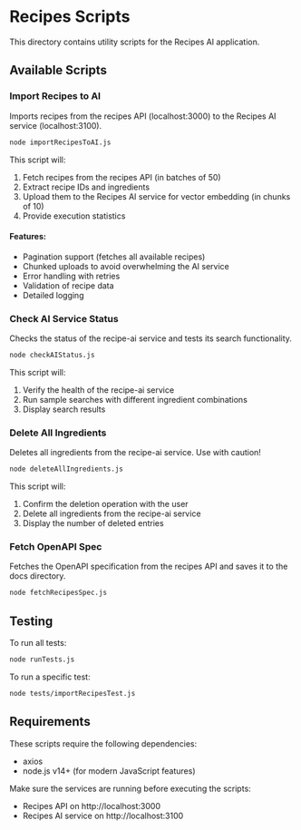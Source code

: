 # Recipes Scripts

This directory contains utility scripts for the Recipes AI application.

## Available Scripts

### Import Recipes to AI

Imports recipes from the recipes API (localhost:3000) to the Recipes AI service (localhost:3100).

```bash
node importRecipesToAI.js
```

This script will:
1. Fetch recipes from the recipes API (in batches of 50)
2. Extract recipe IDs and ingredients
3. Upload them to the Recipes AI service for vector embedding (in chunks of 10)
4. Provide execution statistics

#### Features:
- Pagination support (fetches all available recipes)
- Chunked uploads to avoid overwhelming the AI service
- Error handling with retries
- Validation of recipe data
- Detailed logging

### Check AI Service Status

Checks the status of the recipe-ai service and tests its search functionality.

```bash
node checkAIStatus.js
```

This script will:
1. Verify the health of the recipe-ai service
2. Run sample searches with different ingredient combinations
3. Display search results

### Delete All Ingredients

Deletes all ingredients from the recipe-ai service. Use with caution!

```bash
node deleteAllIngredients.js
```

This script will:
1. Confirm the deletion operation with the user
2. Delete all ingredients from the recipe-ai service
3. Display the number of deleted entries

### Fetch OpenAPI Spec

Fetches the OpenAPI specification from the recipes API and saves it to the docs directory.

```bash
node fetchRecipesSpec.js
```

## Testing

To run all tests:

```bash
node runTests.js
```

To run a specific test:

```bash
node tests/importRecipesTest.js
```

## Requirements

These scripts require the following dependencies:
- axios
- node.js v14+ (for modern JavaScript features)

Make sure the services are running before executing the scripts:
- Recipes API on http://localhost:3000
- Recipes AI service on http://localhost:3100 